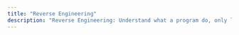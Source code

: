 ```yaml
---
title: "Reverse Engineering"
description: "Reverse Engineering: Understand what a program do, only looking at the compiled binary"
---
```

